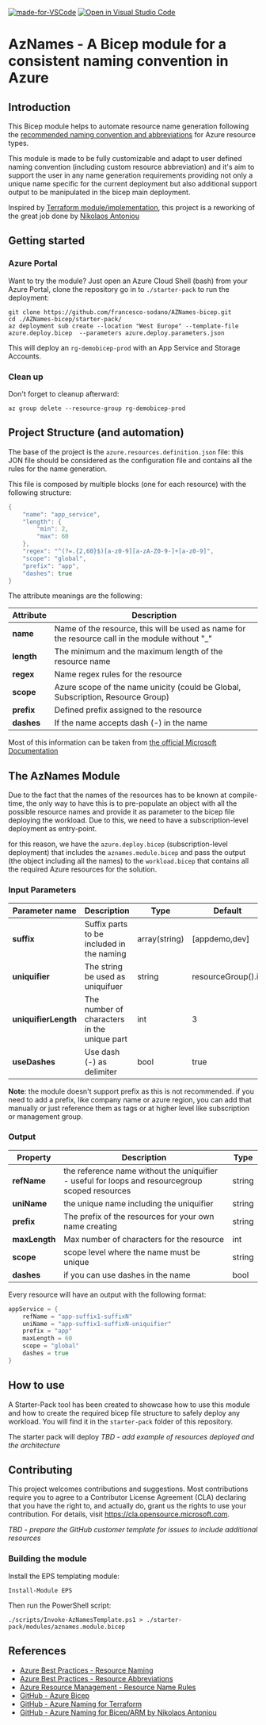 [![made-for-VSCode](https://img.shields.io/badge/Made%20for-VSCode-1f425f.svg)](https://code.visualstudio.com/)
[![Open in Visual Studio Code](https://open.vscode.dev/badges/open-in-vscode.svg)](https://open.vscode.dev/francesco-sodano/bicep-azurenaming) 


# AzNames - A Bicep module for a consistent naming convention in Azure

## Introduction

This Bicep module helps to automate resource name generation following the [recommended naming convention and abbreviations](https://docs.microsoft.com/en-us/azure/cloud-adoption-framework/ready/azure-best-practices/resource-naming)  for Azure resource types.

This module is made to be fully customizable and adapt to user defined naming convention (including custom resource abbreviation) and it's aim to support the user in any name generation requirements providing not only a unique name specific for the current deployment but also additional support output to be manipulated in the bicep main deployment.

Inspired by [Terraform module/implementation](https://github.com/Azure/terraform-azurerm-naming), this project is a reworking of the great job done by [Nikolaos Antoniou](https://github.com/nianton/azure-naming)

## Getting started

### Azure Portal

Want to try the module? Just open an Azure Cloud Shell (bash) from your Azure Portal, clone the repository go in to `./starter-pack` to run the deployment:

    git clone https://github.com/francesco-sodano/AZNames-bicep.git
    cd ./AZNames-bicep/starter-pack/ 
    az deployment sub create --location "West Europe" --template-file azure.deploy.bicep  --parameters azure.deploy.parameters.json

This will deploy an  `rg-demobicep-prod` with an App Service and Storage Accounts.

### Clean up

Don't forget to cleanup afterward:

    az group delete --resource-group rg-demobicep-prod

## Project Structure (and automation)

The base of the project is the `azure.resources.definition.json` file: this JON file should be considered as the configuration file and contains all the rules for the name generation.

This file is composed by multiple blocks (one for each resource) with the following structure:

```go
{
    "name": "app_service",
    "length": {
        "min": 2,
        "max": 60
    },
    "regex": "^(?=.{2,60}$)[a-z0-9][a-zA-Z0-9-]+[a-z0-9]",
    "scope": "global",
    "prefix": "app",
    "dashes": true
}
```
The attribute meanings are the following:

| Attribute | Description | 
| -------- | ---------- | 
| **name** | Name of the resource, this will be used as name for the resource call in the module without "_" | 
| **length** | The minimum and the maximum length of the resource name | 
| **regex** | Name regex rules for the resource|
| **scope** | Azure scope of the name unicity (could be Global, Subscription, Resource Group) |
| **prefix** | Defined prefix assigned to the resource |
| **dashes** | If the name accepts dash (-) in the name |

Most of this information can be taken from [the official Microsoft Documentation](https://docs.microsoft.com/en-us/azure/azure-resource-manager/management/resource-name-rules#microsoftweb)



## The AzNames Module

Due to the fact that the names of the resources has to be known at compile-time, the only way to have this is to pre-populate an object with all the possible resource names and provide it as parameter to the bicep file deploying the workload. Due to this, we need to have a subscription-level deployment as entry-point.

for this reason, we have the `azure.deploy.bicep` (subscription-level deployment) that includes the `aznames.module.bicep` and pass the output (the object including all the names) to the `workload.bicep` that contains all the required Azure resources for the solution. 

### Input Parameters

| Parameter name | Description | Type | Default | Required |
| -------- | ---------- | ----------- | ----------- | ----------- |
| **suffix** | Suffix parts to be included in the naming | array(string) | [appdemo,dev] | no |
| **uniquifier** | The string be used as uniquifuer | string | resourceGroup().id | no |
| **uniquifierLength** | The number of characters in the unique part | int | 3 | no |
| **useDashes** | Use dash (-) as delimiter | bool | true | no |

**Note**: the module doesn't support prefix as this is not recommended. if you need to add a prefix, like company name or azure region, you can add that manually or just reference them as tags or at higher level like subscription or management group.

### Output

| Property | Description | Type | 
| -------- | ---------- | ----------- |
| **refName** | the reference name without the uniquifier - useful for loops and resourcegroup scoped resources | string |
| **uniName** | the unique name including the uniquifier | string | 
| **prefix** | The prefix of the resources for your own name creating | string |
| **maxLength** | Max number of characters for the resource | int |
| **scope** | scope level where the name must be unique| string |
| **dashes** | if you can use dashes in the name | bool |

Every resource will have an output with the following format:

```go
appService = {
    refName = "app-suffix1-suffixN"
    uniName = "app-suffix1-suffixN-uniquifier"
    prefix = "app"
    maxLength = 60
    scope = "global"
    dashes = true
}
```

## How to use

A Starter-Pack tool has been created to showcase how to use this module and how to create the required bicep file structure to safely deploy any workload. You will find it in the `starter-pack` folder of this repository.

The starter pack will deploy *TBD - add example of resources deployed and the architecture*

## Contributing

This project welcomes contributions and suggestions. Most contributions require you to agree to a Contributor License Agreement (CLA) declaring that you have the right to, and actually do, grant us the rights to use your contribution. For details, visit https://cla.opensource.microsoft.com.

*TBD - prepare the GitHub customer template for issues to include additional resources*

### Building the module

Install the EPS templating module:

    Install-Module EPS

Then run the PowerShell script: 

    ./scripts/Invoke-AzNamesTemplate.ps1 > ./starter-pack/modules/aznames.module.bicep

## References

- [Azure Best Practices - Resource Naming](https://docs.microsoft.com/en-us/azure/cloud-adoption-framework/ready/azure-best-practices/resource-naming)
- [Azure Best Practices - Resource Abbreviations](https://docs.microsoft.com/en-us/azure/cloud-adoption-framework/ready/azure-best-practices/resource-abbreviations)
- [Azure Resource Management - Resource Name Rules](https://docs.microsoft.com/en-us/azure/azure-resource-manager/management/resource-name-rules)
- [GitHub - Azure Bicep](https://github.com/Azure/bicep/)
- [GitHub - Azure Naming for Terraform](https://github.com/Azure/terraform-azurerm-naming)
- [GitHub - Azure Naming for Bicep/ARM by Nikolaos Antoniou](https://github.com/nianton/azure-naming)
